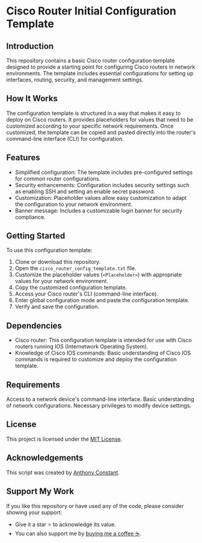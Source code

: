 # Cisco Router Initial Configuration Template

## Introduction
This repository contains a basic Cisco router configuration template designed to provide a starting point for configuring Cisco routers in network environments. The template includes essential configurations for setting up interfaces, routing, security, and management settings.

## How It Works
The configuration template is structured in a way that makes it easy to deploy on Cisco routers. It provides placeholders for values that need to be customized according to your specific network requirements. Once customized, the template can be copied and pasted directly into the router's command-line interface (CLI) for configuration.

## Features
- Simplified configuration: The template includes pre-configured settings for common router configurations.
- Security enhancements: Configuration includes security settings such as enabling SSH and setting an enable secret password.
- Customization: Placeholder values allow easy customization to adapt the configuration to your network environment.
- Banner message: Includes a customizable login banner for security compliance.

## Getting Started
To use this configuration template:
1. Clone or download this repository.
2. Open the `cisco_router_config_template.txt` file.
3. Customize the placeholder values (`<Placeholder>`) with appropriate values for your network environment.
4. Copy the customized configuration template.
5. Access your Cisco router's CLI (command-line interface).
6. Enter global configuration mode and paste the configuration template.
7. Verify and save the configuration.

## Dependencies
- Cisco router: This configuration template is intended for use with Cisco routers running IOS (Internetwork Operating System).
- Knowledge of Cisco IOS commands: Basic understanding of Cisco IOS commands is required to customize and deploy the configuration template.

## Requirements
Access to a network device's command-line interface.
Basic understanding of network configurations.
Necessary privileges to modify device settings.

## License
This project is licensed under the [MIT License](https://opensource.org/licenses/MIT).

## Acknowledgements
This script was created by [Anthony Constant](https://anthonyconstant.co.uk/). 

## Support My Work
If you like this repository or have used any of the code, please consider showing your support:
- Give it a star ⭐️ to acknowledge its value.
- You can also support me by [buying me a coffee ☕️](https://ko-fi.com/W7W144CAO).

